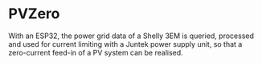 # PVZero

With an ESP32, the power grid data of a Shelly 3EM is queried, processed and used for current limiting with a Juntek
power supply unit, so that a zero-current feed-in of a PV system can be realised.
